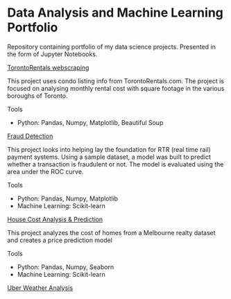 # Data Analysis and Machine Learning Portfolio
Repository containing portfolio of my data science projects. Presented in the form of Jupyter Notebooks.

[TorontoRentals webscraping](https://github.com/MattV-data/Projects-Portfolio/blob/main/Webscraping%20TorontoRentals%20portfolio.ipynb)

This project uses condo listing info from TorontoRentals.com. The project is focused on 
analysing monthly rental cost with square footage in the various boroughs of Toronto.


Tools

* Python: Pandas, Numpy, Matplotlib, Beautiful Soup


[Fraud Detection](https://github.com/MattV-data/Projects-Portfolio/blob/main/Fraud%20Detection%20portfolio.ipynb)

This project looks into helping lay the foundation for RTR (real time rail) payment systems. Using a sample dataset,
a model was built to predict whether a transaction is fraudulent or not. The model is evaluated using the area
under the ROC curve.


Tools

* Python: Pandas, Numpy, Matplotlib
* Machine Learning: Scikit-learn


[House Cost Analysis & Prediction](https://github.com/MattV-data/Projects-Portfolio/blob/main/Housing%20Portfolio%20Project.ipynb)

This project analyzes the cost of homes from a Melbourne realty dataset and creates a price prediction model


Tools

* Python: Pandas, Numpy, Seaborn
* Machine Learning: Scikit-learn


[Uber Weather Analysis]()
